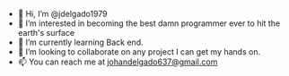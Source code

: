 - 👋 Hi, I’m @jdelgado1979
- 👀 I’m interested in becoming the best damn programmer ever to hit the earth's surface
- 🌱 I’m currently learning Back end.
- 💞️ I’m looking to collaborate on any project I can get my hands on.
- 📫 You can reach me at johandelgado637@gmail.com

<!---
jdelgado1979/jdelgado1979 is a ✨ special ✨ repository because its `README.md` (this file) appears on your GitHub profile.
You can click the Preview link to take a look at your changes.
--->
